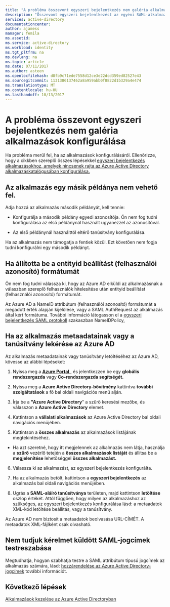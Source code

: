 ```yaml
---
title: "A probléma összevont egyszeri bejelentkezés nem galéria alkalmazások konfigurálása |} Microsoft Docs"
description: "Összevont egyszeri bejelentkezést az egyéni SAML-alkalmazás, amely nem szerepel az Azure AD Application Gallery konfigurálása során felmerülő gyakori problémák megoldása"
services: active-directory
documentationcenter: 
author: ajamess
manager: femila
ms.assetid: 
ms.service: active-directory
ms.workload: identity
ms.tgt_pltfrm: na
ms.devlang: na
ms.topic: article
ms.date: 07/11/2017
ms.author: asteen
ms.openlocfilehash: d8fb9c71ede7558d12ce3e22dcd359ed82527e43
ms.sourcegitcommit: 1131386137462a8a959abb0f8822d1b329a4e474
ms.translationtype: MT
ms.contentlocale: hu-HU
ms.lasthandoff: 10/13/2017
---
```

# <a name="problem-configuring-federated-single-sign-on-for-a-non-gallery-application"></a>A probléma összevont egyszeri bejelentkezés nem galéria alkalmazások konfigurálása

Ha probléma merül fel, ha az alkalmazások konfigurálásáról. Ellenőrizze, hogy a cikkben szereplő összes lépésekkel [egyszeri bejelentkezés alkalmazásokhoz, amelyek nincsenek rajta az Azure Active Directory alkalmazáskatalógusában konfigurálása.](https://docs.microsoft.com/azure/active-directory/application-config-sso-how-to-configure-federated-sso-non-gallery)

## <a name="cant-add-another-instance-of-the-application"></a>Az alkalmazás egy másik példánya nem vehető fel.

Adja hozzá az alkalmazás második példányát, kell tennie:

-   Konfigurálja a második példány egyedi azonosítója. Ön nem fog tudni konfigurálása az első példánynál használt ugyanezzel az azonosítóval.

-   Az első példánynál használttól eltérő tanúsítvány konfigurálása.

Ha az alkalmazás nem támogatja a fentiek közül. Ezt követően nem fogja tudni konfigurálni egy második példányt.

## <a name="where-do-i-set-the-entityid-user-identifier-format"></a>Ha állította be a entityid beállítást (felhasználói azonosító) formátumát

Ön nem fog tudni válassza ki, hogy az Azure AD elküldi az alkalmazásnak a válaszban szereplő felhasználók hitelesítése után entityid beállítást (felhasználói azonosító) formátumát.

Az Azure AD a NameID attribútum (felhasználói azonosító) formátumát a megadott érték alapján kijelölése, vagy a SAML AuthRequest az alkalmazás által kért formátuma. További információ látogasson el a [egyszeri bejelentkezés SAML protokoll](https://docs.microsoft.com/azure/active-directory/develop/active-directory-single-sign-on-protocol-reference#authnrequest) szakaszban NameIDPolicy,

## <a name="where-do-i-get-the-application-metadata-or-certificate-from-azure-ad"></a>Ha az alkalmazás metaadatainak vagy a tanúsítvány lekérése az Azure AD

Az alkalmazás metaadatainak vagy tanúsítvány letöltéséhez az Azure AD, kövesse az alábbi lépéseket:

1.  Nyissa meg a [ **Azure Portal** ](https://portal.azure.com/) , és jelentkezzen be egy **globális rendszergazda** vagy **Co-rendszergazda segítségét.**

2.  Nyissa meg a **Azure Active Directory-bővítmény** kattintva **további szolgáltatások** a fő bal oldali navigációs menü alján.

3.  Írja be a **"Azure Active Directory**" a szűrő keresési mezőbe, és válasszon a **Azure Active Directory** elemet.

4.  Kattintson a **vállalati alkalmazások** az Azure Active Directory bal oldali navigációs menüjében.

5.  Kattintson a **összes alkalmazás** az alkalmazások listájának megtekintéséhez.

   * Ha azt szeretné, hogy itt megjelennek az alkalmazás nem látja, használja a **szűrő** vezérlő tetején a **összes alkalmazások listáját** és állítsa be a **megjelenítése** lehetőséggel **összes alkalmazást.**

6.  Válassza ki az alkalmazást, az egyszeri bejelentkezés konfigurálta.

7.  Ha az alkalmazás betölt, kattintson a **egyszeri bejelentkezés** az alkalmazás bal oldali navigációs menüjében.

8.  Ugrás a **SAML-aláíró tanúsítványa** területen, majd kattintson **letöltése** oszlop értékét. Attól függően, hogy milyen az alkalmazáshoz az szükséges, az egyszeri bejelentkezés konfigurálása lásd: a metaadatok XML-kód letöltése beállítás, vagy a tanúsítvány.

Az Azure AD nem biztosít a metaadatok beolvasása URL-CÍMÉT. A metaadatok XML-fájlként csak olvasható.

## <a name="dont-know-how-to-customize-saml-claims-sent-to-an-application"></a>Nem tudjuk kérelmet küldött SAML-jogcímek testreszabása

Megtudhatja, hogyan szabhatja testre a SAML attribútum típusú jogcímek az alkalmazás számára, lásd: [hozzárendelése az Azure Active Directory-jogcímek](https://docs.microsoft.com/azure/active-directory/active-directory-claims-mapping) további információt.

## <a name="next-steps"></a>Következő lépések
[Alkalmazások kezelése az Azure Active Directoryban](active-directory-enable-sso-scenario.md)
